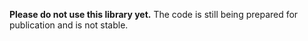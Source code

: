 **Please do not use this library yet.** The code is still being prepared for publication and is not stable.
